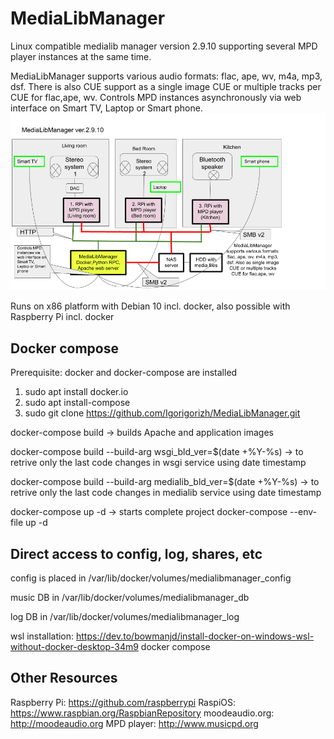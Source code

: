 # MediaLibManager
Linux compatible medialib manager version 2.9.10 supporting several MPD player instances at the same time.

MediaLibManager supports various audio formats: flac, ape, wv, m4a, mp3, dsf. There is also CUE support as a single image CUE or multiple tracks per CUE for flac,ape, wv.
Controls MPD instances asynchronously via web interface on Smart TV, Laptop or Smart phone.
![MediaLibManager](/data/MediaLibManager.png)

Runs on x86 platform with Debian 10 incl. docker, also possible with Raspberry Pi incl. docker
## Docker compose
Prerequisite: docker and docker-compose are installed
1. sudo apt install docker.io
2. sudo apt install-compose
3. sudo git clone https://github.com/Igorigorizh/MediaLibManager.git


  docker-compose build -> builds Apache and application images

  docker-compose build --build-arg wsgi_bld_ver=$(date +%Y-%s) -> to retrive only the last code changes in wsgi service using date timestamp

  docker-compose build --build-arg medialib_bld_ver=$(date +%Y-%s) -> to retrive only the last code changes in medialib service using date timestamp

  docker-compose up -d -> starts complete project
  docker-compose --env-file <path to docker-compose env file>  up -d

## Direct access to config, log, shares, etc
config is placed in /var/lib/docker/volumes/medialibmanager_config

music DB in /var/lib/docker/volumes/medialibmanager_db

log DB in /var/lib/docker/volumes/medialibmanager_log

wsl installation:
https://dev.to/bowmanjd/install-docker-on-windows-wsl-without-docker-desktop-34m9
docker compose 




## Other Resources
Raspberry Pi: https://github.com/raspberrypi
RaspiOS: https://www.raspbian.org/RaspbianRepository
moodeaudio.org: http://moodeaudio.org
MPD player: http://www.musicpd.org
